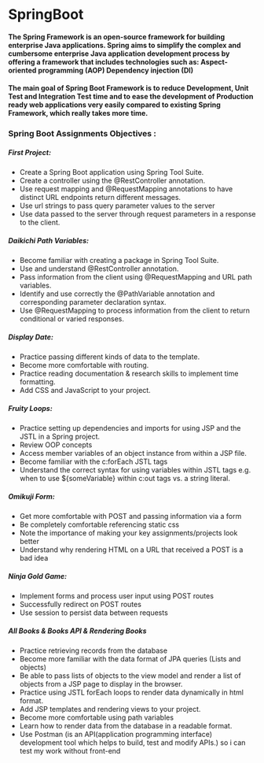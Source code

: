 # SpringBoot
#### The Spring Framework is an open-source framework for building enterprise Java applications. Spring aims to simplify the complex and cumbersome enterprise Java application development process by offering a framework that includes technologies such as: Aspect-oriented programming (AOP) Dependency injection (DI)

#### The main goal of Spring Boot Framework is to reduce Development, Unit Test and Integration Test time and to ease the development of Production ready web applications very easily compared to existing Spring Framework, which really takes more time.

### Spring Boot Assignments Objectives :
##### First Project:
- Create a Spring Boot application using Spring Tool Suite.
- Create a controller using the @RestController annotation.
- Use request mapping and @RequestMapping annotations to have distinct URL endpoints return different messages.
- Use url strings to pass query parameter values to the server
- Use data passed to the server through request parameters in a response to the client.

##### Daikichi Path Variables:
- Become familiar with creating a package in Spring Tool Suite.
- Use and understand @RestController annotation.
- Pass information from the client using @RequestMapping and URL path variables.
- Identify and use correctly the @PathVariable annotation and corresponding parameter declaration syntax.
- Use @RequestMapping to process information from the client to return conditional or varied responses.

##### Display Date:
- Practice passing different kinds of data to the template.
- Become more comfortable with routing.
- Practice reading documentation & research skills to implement time formatting.
- Add CSS and JavaScript to your project.

##### Fruity Loops:
- Practice setting up dependencies and imports for using JSP and the JSTL in a Spring project.
- Review OOP concepts
- Access member variables of an object instance from within a JSP file.
- Become familiar with the c:forEach JSTL tags
- Understand the correct syntax for using variables within JSTL tags e.g. when to use ${someVariable} within  c:out tags vs. a string literal.

##### Omikuji Form:
- Get more comfortable with POST and passing information via a form
- Be completely comfortable referencing static css
- Note the importance of making your key assignments/projects look better
- Understand why rendering HTML on a URL that received a POST is a bad idea

##### Ninja Gold Game:
- Implement forms and process user input using POST routes
- Successfully redirect on POST routes
- Use session to persist data between requests


##### All Books & Books API & Rendering Books
- Practice retrieving records from the database
- Become more familiar with the data format of JPA queries (Lists and objects)
- Be able to pass lists of objects to the view model and render a list of objects from a JSP page to display in the browser.
- Practice using JSTL forEach loops to render data dynamically in html format.
- Add JSP templates and rendering views to your project.
- Become more comfortable using path variables
- Learn how to render data from the database in a readable format.
- Use Postman (is an API(application programming interface) development tool which helps to build, test and modify APIs.) so i can test my work without front-end
